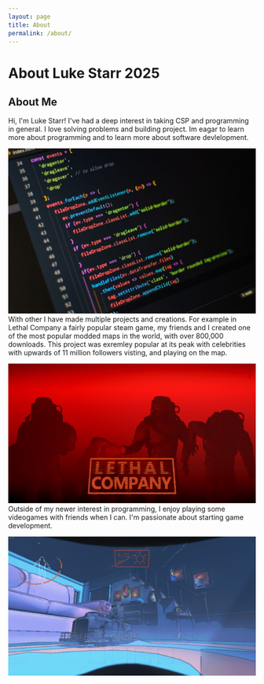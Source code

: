 ```yaml
---
layout: page
title: About
permalink: /about/
---
```


# About Luke Starr 2025

## About Me

Hi, I'm Luke Starr! I've had a deep interest in taking CSP and programming in general. I love solving problems and building project. Im eagar to learn more about programming and to learn more about software devlelopment.

![](../images/portfolioimg/codeimg.jpg)
 With other I have made multiple projects and creations. For example in Lethal Company a fairly popular steam game, my friends and I created one of the most popular modded maps in the world, with over 800,000 downloads. 
This project was exremley popular at its peak with celebrities with upwards of 11 million followers visting, and playing on the map.

![test](../images/portfolioimg/Lethal-Company-1.jpg)
Outside of my newer interest in programming, I enjoy playing some videogames with friends when I can. I'm passionate about starting game development.

![The map my friends and I created](../images/portfolioimg/petergriffinmap.png)